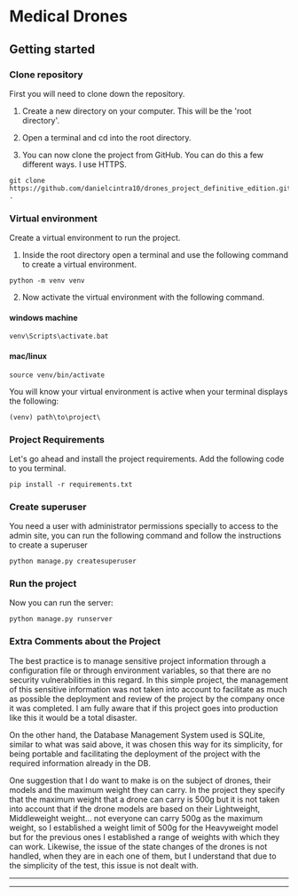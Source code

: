 # Medical Drones

## Getting started

### Clone repository
First you will need to clone down the repository.

1) Create a new directory on your computer. This will be the 'root directory'.

2) Open a terminal and cd into the root directory.

3) You can now clone the project from GitHub. You can do this a few different ways.
I use HTTPS.
```
git clone https://github.com/danielcintra10/drones_project_definitive_edition.git .
```
### Virtual environment
Create a virtual environment to run the project.
1) Inside the root directory open a terminal and use the following command 
to create a virtual environment.

```
python -m venv venv
```
2) Now activate the virtual environment with the following command.
#### windows machine
```
venv\Scripts\activate.bat
```

#### mac/linux
```
source venv/bin/activate
```

You will know your virtual environment is active when your terminal displays the following:
```
(venv) path\to\project\
```

### Project Requirements 
Let's go ahead and install the project requirements. 
Add the following code to you terminal.
```
pip install -r requirements.txt
```

### Create superuser
You need a user with administrator permissions specially to access to the admin site,
you can run the following command and follow the instructions to create a superuser

~~~~
python manage.py createsuperuser
~~~~

### Run the project
Now you can run the server:

~~~
python manage.py runserver
~~~

### Extra Comments about the Project
 
The best practice is to manage sensitive project information through a configuration 
file or through environment variables, so that there are no security vulnerabilities 
in this regard. In this simple project, the management of this sensitive information
was not taken into account to facilitate as much as possible the deployment and review 
of the project by the company once it was completed. I am fully aware that if this 
project goes into production like this it would be a total disaster.

On the other hand, the Database Management System used is SQLite, 
similar to what was said above, it was chosen this way for its simplicity, 
for being portable and facilitating the deployment of the project with the 
required information already in the DB.

One suggestion that I do want to make is on the subject of drones, their models 
and the maximum weight they can carry. In the project they specify that the maximum 
weight that a drone can carry is 500g but it is not taken into account that if the 
drone models are based on their Lightweight, Middleweight weight... not everyone can
carry 500g as the maximum weight, so I established a weight limit of 500g for the 
Heavyweight model but for the previous ones I established a range of weights with 
which they can work.
Likewise, the issue of the state changes of the drones is not handled, when they are 
in each one of them, but I understand that due to the simplicity of the test, this issue 
is not dealt with.
***
***

